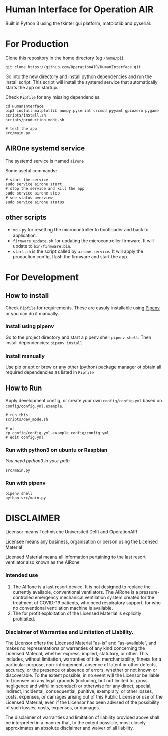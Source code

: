 # Human Interface for Operation AIR

Built in Python 3 using the tkinter gui platform, matplotlib and pyserial.

# For Production

Clone this repository in the home directory (eg `/home/pi`).

```
git clone https://github.com/OperationAIR/HumanInterface.git
```

Go into the new directory and install python dependencies and run the install script. This script will install the systemd service that automatically starts the app on startup.

Check `Pipfile` for any missing dependencies.

```
cd HumanInterface
pip3 install matplotlib numpy pyserial crcmod pyyaml gpiozero pygame
scripts/install.sh
scripts/production_mode.sh

# test the app
src/main.py
```


## AIROne systemd service

The systemd service is named `airone`

Some useful commands:

```console
# start the service
sudo service airone start
# stop the service and kill the app
sudo service airone stop
# see status overview
sudo service airone status
```

## other scripts

* `mcu.py` for resetting the microcontroller to bootloader and back to application.
* `firmware_update.sh` for updating the microcontroller firmware. It will update to `bin/firmware.bin`.
* `start.sh` is the script called by `airone service`. It will apply the production config, flash the firmware and start the app.

# For Development

## How to install

Check `Pipfile` for requirements. These are easuly installable using [Pipenv](https://pipenv.pypa.io/en/latest/) or you can do it manually.

### Install using pipenv

Go to the project directory and start a pipenv shell `pipenv shell`. Then install dependencies: `pipenv install`

### Install manually

Use pip or apt or brew or any other (python) package manager ot obtain all required dependencies as listed in `Pipfile`

## How to Run

Apply development config, or create your own `config/config.yml` based on `config/config.yml.example`.

```
# run this
scripts/dev_mode.sh

# or
cp config/config.yml.example config/config.yml
# edit config.yml
```

### Run with python3 on ubuntu or Raspbian

*You need python3 in your path*

```console
src/main.py
```

### Run with pipenv

```console
pipenv shell
python src/main.py
```

# DISCLAIMER

Licensor means Technische Universiteit Delft and OperationAIR

Licensee means any business, organisation or person using the Licensed Material

Licensed Material means all information pertaining to the last resort ventilator also known as the AIRone

### Intended use

1.  The AIRone is a last resort device. It is not designed to replace the currently available, conventional ventilators. The AIRone is a pressure-controlled emergency mechanical ventilation system created for the treatment of COVID-19 patients, who need respiratory support, for who no conventional ventilation machine is available.
2.  The for profit exploitation of the Licensed Material is explicitly prohibited.

### Disclaimer of Warranties and Limitation of Liability.

The Licensor offers the Licensed Material “as-is” and “as-available”, and makes no representations or warranties of any kind concerning the Licensed Material, whether express, implied, statutory, or other. This includes, without limitation, warranties of title, merchantability, fitness for a particular purpose, non-infringement, absence of latent or other defects, accuracy, or the presence or absence of errors, whether or not known or discoverable.
To the extent possible, in no event will the Licensor be liable to Licensee on any legal grounds (including, but not limited to, gross negligence and wilful misconduct) or otherwise for any direct, special, indirect, incidental, consequential, punitive, exemplary, or other losses, costs, expenses, or damages arising out of this Public License or use of the Licensed Material, even if the Licensor has been advised of the possibility of such losses, costs, expenses, or damages.

The disclaimer of warranties and limitation of liability provided above shall be interpreted in a manner that, to the extent possible, most closely approximates an absolute disclaimer and waiver of all liability.